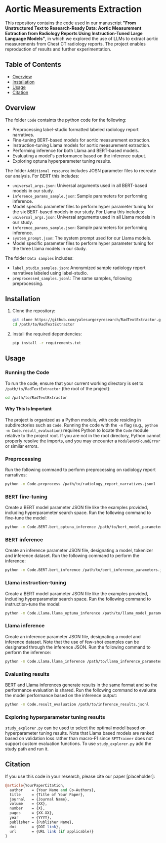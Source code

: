 # Aortic Measurements Extraction

This repository contains the code used in our manuscript **"From Unstructured Text to Research-Ready Data: Aortic Measurement Extraction from Radiology Reports Using Instruction-Tuned Large Language Models"**, in which we explored the use of LLMs to extract aortic measurements from Chest CT radiology reports. The project enables reproduction of results and further experimentation.


## Table of Contents

- [Overview](#overview)
- [Installation](#installation)
- [Usage](#usage)
- [Citation](#citation)

## Overview

The folder `Code` containts the python code for the following:
- Preprocessing label-studio formatted labeled radiology report narratives.
- Fine-tuning BERT-based models for aortic measurement extraction.
- Instruction-tuning Llama models for aortic measurement extraction.
- Performing inference for both Llama and BERT-based models.
- Evaluating a model's performance based on the inference output.
- Exploring optuna hyperparameter tuning results.

The folder `Additional resource` includes JOSN parameter files to recreate our analysis.
For BERT this includes:
- `universal_args.json`: Universal arguments used in all BERT-based models in our study.
- `inference_params_sample.json`: Sample parameters for performing inference.
- Model specific parameter files to perform hyper parameter tuning for the six BERT-based models in our study.
For Llama this includes:
- `universal_args.json`: Universal arguments used in all Llama models in our study.
- `inference_params_sample.json`: Sample parameters for performing inference.
- `system_prompt.json`: The system prompt used for our Llama models.
- Model specific parameter files to perform hyper parameter tuning for the three Llama models in our study.

The folder `Data samples` includes:
- `label_studio_samples.json`: Anonymized sample radiology report narratives labeled using label-studio.
- `preprocessed_samples.jsonl`: The same samples, following preprocessing.

## Installation

1. Clone the repository:
   ```bash
   git clone https://github.com/yalesurgeryresearch/RadTextExtractor.git
   cd /path/to/RadTextExtractor
   ```

2. Install the required dependencies:
   ```bash
   pip install -r requirements.txt
   ```

## Usage

### Running the Code
To run the code, ensure that your current working directory is set to `/path/to/RadTextExtractor` (the root of the project):
```bash
cd /path/to/RadTextExtractor
```

#### Why This Is Important
The project is organized as a Python module, with code residing in subdirectories such as `Code`. Running the code with the `-m` flag (e.g., `python -m Code.result_evaluation`) requires Python to locate the `Code` module relative to the project root. If you are not in the root directory, Python cannot properly resolve the imports, and you may encounter a `ModuleNotFoundError` or similar errors.

### Preprocessing
Run the following command to perform preprocessing on radiology report narratives:
```bash
python -m Code.preprocess /path/to/radiology_report_narratives.jsonl
```

### BERT fine-tuning
Create a BERT model parameter JSON file like the examples provided, including hyperparameter search space.
Run the following command to fine-tune the model:
```bash
python -m Code.BERT.bert_optuna_inference /path/to/bert_model_parameters.json
```

### BERT inference
Create an inference parameter JSON file, designating a model, tokenizer and inference dataset. 
Run the following command to perform the inference:
```bash
python -m Code.BERT.bert_inference /path/to/bert_inference_parameters.json
```

### Llama instruction-tuning
Create a BERT model parameter JSON file like the examples provided, including hyperparameter search space.
Run the following command to instruction-tune the model:
```bash
python -m Code.Llama.llama_optuna_inference /path/to/llama_model_parameters.json
```

### Llama inference
Create an inference parameter JSON file, designating a model and inference dataset. Note that the use of few-shot examples can be designated through the inference JSON.
Run the following command to perform the inference:
```bash
python -m Code.Llama.llama_inference /path/to/llama_inference_parameters.json
```

### Evaluating results
BERT and Llama inferences generate results in the same format and so the performance evaluation is shared.
Run the following command to evaluate the model performance based on the inference output:
```bash
python -m Code.result_evaluation /path/to/inference_results.jsonl
```

### Exploring hyperparameter tuning results
`study_explorer.py` can be used to select the optimal model based on hyperparameter tuning results. Note that Llama based models are ranked based on validation loss rather than macro-F1 since `SFTTrainer` does not support custom evaluation functions. To use `study_explorer.py` add the study path and run it. 

## Citation

If you use this code in your research, please cite our paper \[placeholder\]:

```perl
@article{YourPaperCitation,
  author    = {Your Name and Co-Authors},
  title     = {Title of Your Paper},
  journal   = {Journal Name},
  volume    = {XX},
  number    = {X},
  pages     = {XX-XX},
  year      = {YYYY},
  publisher = {Publisher Name},
  doi       = {DOI link},
  url       = {URL link (if applicable)}
}
```
